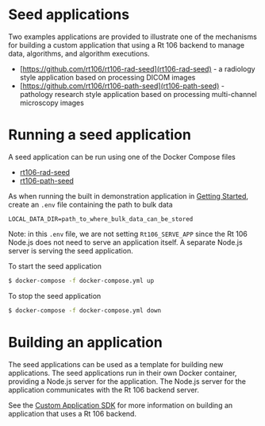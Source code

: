 # Seed applications

Two examples applications are provided to illustrate one of the mechanisms
for building a custom application that using a Rt 106 backend to manage data,
algorithms, and algorithm executions.

* [https://github.com/rt106/rt106-rad-seed](rt106-rad-seed) - a radiology style application based on processing DICOM images
* [https://github.com/rt106/rt106-path-seed](rt106-path-seed) - pathology research style application based on processing multi-channel microscopy images

# Running a seed application

A seed application can be run using one of the Docker Compose files

* [rt106-rad-seed](https://raw.githubusercontent.com/rt106/rt106-rad-seed/master/docker-compose.yml)
* [rt106-path-seed](https://raw.githubusercontent.com/rt106/rt106-path-seed/master/docker-compose.yml)

As when running the built in demonstration application in [Getting Started](GETTING_STARTED.md), create an ```.env``` file containing the path to bulk data
```
LOCAL_DATA_DIR=path_to_where_bulk_data_can_be_stored
```
Note: in this ```.env``` file, we are not setting ```Rt106_SERVE_APP``` since the Rt 106 Node.js does not need to serve an application itself.  A separate Node.js server is serving the seed application.

To start the seed application
```bash
$ docker-compose -f docker-compose.yml up
```

To stop the seed application
```bash
$ docker-compose -f docker-compose.yml down
```


# Building an application

The seed applications can be used as a template for building new applications. The seed applications run in their own Docker container, providing a Node.js server for the application. The Node.js server for the application communicates with the Rt 106 backend server.

See the [Custom Application SDK](CUSTOM_APPLICATION_SDK.md) for more information on building an application that uses a Rt 106 backend.
